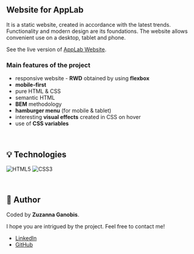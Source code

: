 ## Website for AppLab

It is a static website, created in accordance with the latest trends. Functionality and modern design are its foundations. The website allows convenient use on a desktop, tablet and phone.

See the live version of [AppLab Website](...).

### Main features of the project

- responsive website - **RWD** obtained by using **flexbox**
- **mobile-first**
- pure HTML & CSS
- semantic HTML
- **BEM** methodology
- **hamburger menu** (for mobile & tablet)
- interesting **visual effects** created in CSS on hover
- use of **CSS variables**

&nbsp;

## 💡 Technologies

![HTML5](https://img.shields.io/badge/html5-%23E34F26.svg?style=for-the-badge&logo=html5&logoColor=white)
![CSS3](https://img.shields.io/badge/css3-%231572B6.svg?style=for-the-badge&logo=css3&logoColor=white)

&nbsp;

## 🥷 Author

Coded by **Zuzanna Ganobis**.

I hope you are intrigued by the project.
Feel free to contact me!

- [LinkedIn](https://www.linkedin.com/in/zuzanna-ganobis-165659174/)
- [GitHub](https://github.com/ZuzaG)
